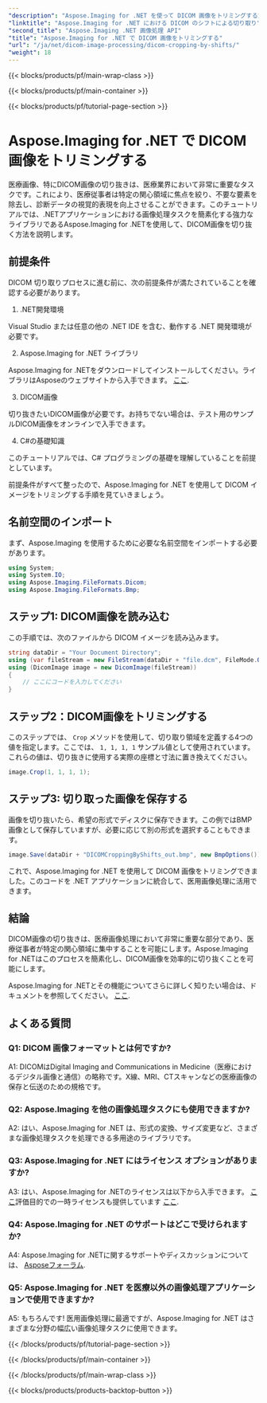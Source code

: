 ```yaml
---
"description": "Aspose.Imaging for .NET を使って DICOM 画像をトリミングする方法を学びましょう。このステップバイステップガイドで、医療画像処理を強化しましょう。"
"linktitle": "Aspose.Imaging for .NET における DICOM のシフトによる切り取り"
"second_title": "Aspose.Imaging .NET 画像処理 API"
"title": "Aspose.Imaging for .NET で DICOM 画像をトリミングする"
"url": "/ja/net/dicom-image-processing/dicom-cropping-by-shifts/"
"weight": 18
---
```


{{< blocks/products/pf/main-wrap-class >}}

{{< blocks/products/pf/main-container >}}

{{< blocks/products/pf/tutorial-page-section >}}

# Aspose.Imaging for .NET で DICOM 画像をトリミングする

医療画像、特にDICOM画像の切り抜きは、医療業界において非常に重要なタスクです。これにより、医療従事者は特定の関心領域に焦点を絞り、不要な要素を除去し、診断データの視覚的表現を向上させることができます。このチュートリアルでは、.NETアプリケーションにおける画像処理タスクを簡素化する強力なライブラリであるAspose.Imaging for .NETを使用して、DICOM画像を切り抜く方法を説明します。

## 前提条件

DICOM 切り取りプロセスに進む前に、次の前提条件が満たされていることを確認する必要があります。

1. .NET開発環境

Visual Studio または任意の他の .NET IDE を含む、動作する .NET 開発環境が必要です。

2. Aspose.Imaging for .NET ライブラリ

Aspose.Imaging for .NETをダウンロードしてインストールしてください。ライブラリはAsposeのウェブサイトから入手できます。 [ここ](https://releases。aspose.com/imaging/net/).

3. DICOM画像

切り抜きたいDICOM画像が必要です。お持ちでない場合は、テスト用のサンプルDICOM画像をオンラインで入手できます。

4. C#の基礎知識

このチュートリアルでは、C# プログラミングの基礎を理解していることを前提としています。

前提条件がすべて整ったので、Aspose.Imaging for .NET を使用して DICOM イメージをトリミングする手順を見ていきましょう。

## 名前空間のインポート

まず、Aspose.Imaging を使用するために必要な名前空間をインポートする必要があります。

```csharp
using System;
using System.IO;
using Aspose.Imaging.FileFormats.Dicom;
using Aspose.Imaging.FileFormats.Bmp;
```

## ステップ1: DICOM画像を読み込む

この手順では、次のファイルから DICOM イメージを読み込みます。

```csharp
string dataDir = "Your Document Directory";
using (var fileStream = new FileStream(dataDir + "file.dcm", FileMode.Open, FileAccess.Read))
using (DicomImage image = new DicomImage(fileStream))
{
    // ここにコードを入力してください
}
```

## ステップ2：DICOM画像をトリミングする

このステップでは、 `Crop` メソッドを使用して、切り取り領域を定義する4つの値を指定します。ここでは、 `1, 1, 1, 1` サンプル値として使用されています。これらの値は、切り抜きに使用する実際の座標と寸法に置き換えてください。

```csharp
image.Crop(1, 1, 1, 1);
```

## ステップ3: 切り取った画像を保存する

画像を切り抜いたら、希望の形式でディスクに保存できます。この例ではBMP画像として保存していますが、必要に応じて別の形式を選択することもできます。

```csharp
image.Save(dataDir + "DICOMCroppingByShifts_out.bmp", new BmpOptions());
```

これで、Aspose.Imaging for .NET を使用して DICOM 画像をトリミングできました。このコードを .NET アプリケーションに統合して、医用画像処理に活用できます。

## 結論

DICOM画像の切り抜きは、医療画像処理において非常に重要な部分であり、医療従事者が特定の関心領域に集中することを可能にします。Aspose.Imaging for .NETはこのプロセスを簡素化し、DICOM画像を効率的に切り抜くことを可能にします。

Aspose.Imaging for .NETとその機能についてさらに詳しく知りたい場合は、ドキュメントを参照してください。 [ここ](https://reference。aspose.com/imaging/net/). 

## よくある質問

### Q1: DICOM 画像フォーマットとは何ですか?

A1: DICOMはDigital Imaging and Communications in Medicine（医療におけるデジタル画像と通信）の略称です。X線、MRI、CTスキャンなどの医療画像の保存と伝送のための規格です。

### Q2: Aspose.Imaging を他の画像処理タスクにも使用できますか?

A2: はい、Aspose.Imaging for .NET は、形式の変換、サイズ変更など、さまざまな画像処理タスクを処理できる多用途のライブラリです。

### Q3: Aspose.Imaging for .NET にはライセンス オプションがありますか?

A3: はい、Aspose.Imaging for .NETのライセンスは以下から入手できます。 [ここ](https://purchase.aspose.com/buy)評価目的での一時ライセンスも提供しています [ここ](https://purchase。aspose.com/temporary-license/).

### Q4: Aspose.Imaging for .NET のサポートはどこで受けられますか?

A4: Aspose.Imaging for .NETに関するサポートやディスカッションについては、 [Asposeフォーラム](https://forum。aspose.com/).

### Q5: Aspose.Imaging for .NET を医療以外の画像処理アプリケーションで使用できますか?

A5: もちろんです! 医用画像処理に最適ですが、Aspose.Imaging for .NET はさまざまな分野の幅広い画像処理タスクに使用できます。

{{< /blocks/products/pf/tutorial-page-section >}}

{{< /blocks/products/pf/main-container >}}

{{< /blocks/products/pf/main-wrap-class >}}

{{< blocks/products/products-backtop-button >}}